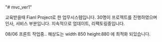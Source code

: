 "# mvc_ver1" 

교육받을때 Fianl Project로 한 업무시스템입니다.
30명이 프로젝트를 진행하였으며 인사, 서비스 부분입니다.
지속적으로 업데이트, 리팩토링중입니다.

08/06
프론트 작업중..
해상도는 width 850 height:880 에 최적화 되있습니다.
